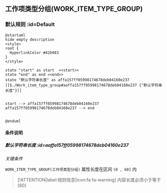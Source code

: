 ## 工作项类型分组(WORK_ITEM_TYPE_GROUP) <!-- {docsify-ignore-all} -->

   

### 默认规则 :id=Default

```plantuml
@startuml
hide empty description
<style>
root {
  HyperlinkColor #42b983
}
</style>

state "start" as start  <<start>>
state "end" as end <<end>>
state "默认字符串长度" as affa157ff05998174678deb04160e237 [[$./Work_item_type_group#aaffa157ff05998174678deb04160e237 {"默认字符串长度"}]]


start --> affa157ff05998174678deb04160e237 
affa157ff05998174678deb04160e237 --> end 


@enduml
```

#### 条件说明

##### 默认字符串长度 :id=aaffa157ff05998174678deb04160e237


*关键条件*


`WORK_ITEM_TYPE_GROUP(工作项类型分组)` 属性长度在区间 `(0 , 60]` 内

> [!ATTENTION|label:规则信息|icon:fa fa-warning]
> 内容长度必须小于等于[60]







